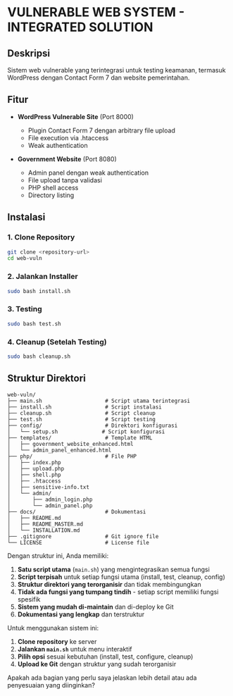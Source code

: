 # VULNERABLE WEB SYSTEM - INTEGRATED SOLUTION

## Deskripsi
Sistem web vulnerable yang terintegrasi untuk testing keamanan, termasuk WordPress dengan Contact Form 7 dan website pemerintahan.

## Fitur
- **WordPress Vulnerable Site** (Port 8000)
  - Plugin Contact Form 7 dengan arbitrary file upload
  - File execution via .htaccess
  - Weak authentication

- **Government Website** (Port 8080)
  - Admin panel dengan weak authentication
  - File upload tanpa validasi
  - PHP shell access
  - Directory listing

## Instalasi

### 1. Clone Repository
```bash
git clone <repository-url>
cd web-vuln
```

### 2. Jalankan Installer
```bash
sudo bash install.sh
```

### 3. Testing
```bash
sudo bash test.sh
```

### 4. Cleanup (Setelah Testing)
```bash
sudo bash cleanup.sh
```

## Struktur Direktori
```
web-vuln/
├── main.sh                    # Script utama terintegrasi
├── install.sh                 # Script instalasi
├── cleanup.sh                 # Script cleanup
├── test.sh                    # Script testing
├── config/                    # Direktori konfigurasi
│   └── setup.sh              # Script konfigurasi
├── templates/                 # Template HTML
│   ├── government_website_enhanced.html
│   └── admin_panel_enhanced.html
├── php/                       # File PHP
│   ├── index.php
│   ├── upload.php
│   ├── shell.php
│   ├── .htaccess
│   ├── sensitive-info.txt
│   └── admin/
│       ├── admin_login.php
│       └── admin_panel.php
├── docs/                      # Dokumentasi
│   ├── README.md
│   ├── README_MASTER.md
│   └── INSTALLATION.md
├── .gitignore                 # Git ignore file
└── LICENSE                    # License file
```

Dengan struktur ini, Anda memiliki:

1. **Satu script utama** (`main.sh`) yang mengintegrasikan semua fungsi
2. **Script terpisah** untuk setiap fungsi utama (install, test, cleanup, config)
3. **Struktur direktori yang terorganisir** dan tidak membingungkan
4. **Tidak ada fungsi yang tumpang tindih** - setiap script memiliki fungsi spesifik
5. **Sistem yang mudah di-maintain** dan di-deploy ke Git
6. **Dokumentasi yang lengkap** dan terstruktur

Untuk menggunakan sistem ini:

1. **Clone repository** ke server
2. **Jalankan `main.sh`** untuk menu interaktif
3. **Pilih opsi** sesuai kebutuhan (install, test, configure, cleanup)
4. **Upload ke Git** dengan struktur yang sudah terorganisir

Apakah ada bagian yang perlu saya jelaskan lebih detail atau ada penyesuaian yang diinginkan?
